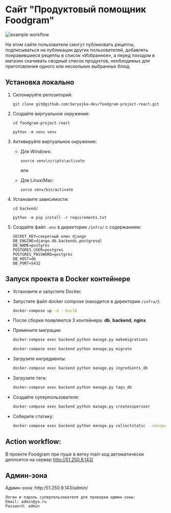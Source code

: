 # Сайт "Продуктовый помощник Foodgram"
![example workflow](https://github.com/Seryojka-dev/foodgram-project-react/actions/workflows/main.yml/badge.svg)

На этом сайте пользователи смогут публиковать рецепты, подписываться на публикации других пользователей, добавлять понравившиеся рецепты в список «Избранное», а перед походом в магазин скачивать сводный список продуктов, необходимых для приготовления одного или нескольких выбранных блюд.
## Установка локально
1. Склонируйте репозиторий:
    ```
    git clone git@github.com:Seryojka-dev/foodgram-project-react.git
    ```


2. Создайте виртуальное окружение:
    ```
    cd foodgram-project-react
    ```
    ```
    python -m venv venv
    ```
3. Активируйте виртуальное окружение:  
    * Для Windows:
        ```
        source venv\scripts\activate
        ```
        или

    * Для Linux/Mac:
        ```
        sorce venv/bin/activate
        ```
4. Установите зависимости:
    ```
    cd backend/
    ```
    ```
    python -m pip install -r requirements.txt
    ```
5. Cоздайте файл `.env` в директории `/infra/` с содержанием:

    ```
    SECRET_KEY=секретный ключ django
    DB_ENGINE=django.db.backends.postgresql
    DB_NAME=postgres
    POSTGRES_USER=postgres
    POSTGRES_PASSWORD=postgres
    DB_HOST=db
    DB_PORT=5432
    ```

## Запуск проекта в Docker контейнере
* Установите и запустите Docker.
* Запустите файл docker compose (находится в директории `/infra/`):
    ```bash
    docker-compose up -d --build
    ```  
* После сборки появляются 3 контейнера: **db**, **backend**, **nginx**

* Примените миграции:
    ```bash
    docker-compose exec backend python manage.py makemigrations
    ```
    ```bash
    docker-compose exec backend python manage.py migrate
    ```
* Загрузите ингредиенты:
    ```bash
    docker-compose exec backend python manage.py ingredients_db
    ```
* Загрузите теги:
    ```bash
    docker-compose exec backend python manage.py tags_db
    ```
* Создайте суперпользователя:
    ```bash
    docker-compose exec backend python manage.py createsuperuser
    ```
* Соберите статику:
    ```bash
    docker-compose exec backend python manage.py collectstatic --noinput
    ```
## Action workflow:
В проекте Foodgram при пуше в ветку main код автоматически деплоится на сервер http://51.250.9.143/

## Админ-зона
Админ-зона: http:/51.250.9.143/admin/

```
Логин и пароль суперпользователя для проверки админ-зоны:
Email: admin@ya.ru
Password: admin
```

